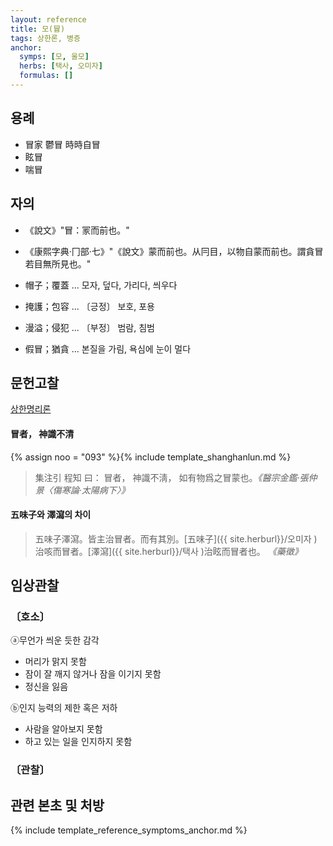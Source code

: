 ```yaml
---
layout: reference
title: 모(冒)
tags: 상한론, 병증
anchor:
  symps: [모, 울모]
  herbs: [택사, 오미자]
  formulas: []
---
```



## 용례

* 冒家 鬱冒 時時自冒
* 眩冒
* 喘冒

## 자의

* 《說文》"冒：冡而前也。"
* 《康熙字典·冂部·七》"《說文》蒙而前也。从冃目，以物自蒙而前也。謂貪冒若目無所見也。"

* 帽子；覆蓋 ... 모자, 덮다, 가리다, 씌우다
* 掩護；包容 ... 〔긍정〕 보호, 포용
* 漫溢；侵犯 ... 〔부정〕 범람, 침범
* 假冒；猶貪 ... 본질을 가림, 욕심에 눈이 멀다


## 문헌고찰

[상한명리론]({{site.baseurl}}{{reference/Books/Etc/상한명리론}}#울모)

#### 冒者， 神識不清

{% assign noo = "093" %}{% include template_shanghanlun.md %}
> 集注引 程知 曰： 冒者， 神識不淸， 如有物爲之冒蒙也。_《醫宗金鑑‧張仲景〈傷寒論‧太陽病下〉》_

#### 五味子와 澤瀉의 차이

> 五味子澤瀉。皆主治冒者。而有其別。[五味子]({{ site.herburl}}/오미자 )治咳而冒者。[澤瀉]({{ site.herburl}}/택사 )治眩而冒者也。 _《藥徵》_


## 임상관찰

### 〔호소〕

ⓐ무언가 씌운 듯한 감각
* 머리가 맑지 못함
* 잠이 잘 깨지 않거나 잠을 이기지 못함
* 정신을 잃음

ⓑ인지 능력의 제한 혹은 저하
* 사람을 알아보지 못함
* 하고 있는 일을 인지하지 못함

### 〔관찰〕




## 관련 본초 및 처방


{% include template_reference_symptoms_anchor.md %}
